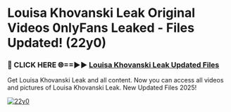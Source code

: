 # Louisa Khovanski Leak Original Videos 0nlyFans Leaked - Files Updated! (22y0)

<h3>🔴 CLICK HERE 🌐==►► <a href="https://tinyurl.com/ehrbuxhb" rel="nofollow">Louisa Khovanski Leak Updated Files</a></h3>

Get Louisa Khovanski Leak and all content. Now you can access all videos and pictures of Louisa Khovanski Leak. New Updated Files 2025!

[![22y0](https://i.imgur.com/lVYEuWS.gif)](https://tinyurl.com/ehrbuxhb)
